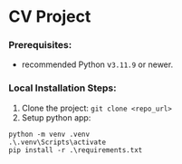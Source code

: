 # CV Project

### Prerequisites:

- recommended Python v`3.11.9` or newer.

### Local Installation Steps:

1. Clone the project: `git clone <repo_url>`
2. Setup python app:

```
python -m venv .venv
.\.venv\Scripts\activate
pip install -r .\requirements.txt
```
